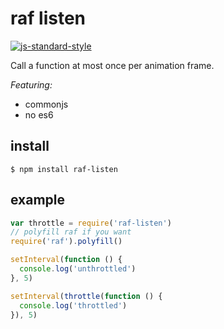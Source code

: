 # raf listen

[![js-standard-style](https://img.shields.io/badge/code%20style-standard-brightgreen.svg)](http://standardjs.com/)

Call a function at most once per animation frame.

*Featuring:*
* commonjs
* no es6

## install

    $ npm install raf-listen

## example

```js
var throttle = require('raf-listen')
// polyfill raf if you want
require('raf').polyfill()

setInterval(function () {
  console.log('unthrottled')
}, 5)

setInterval(throttle(function () {
  console.log('throttled')
}), 5)
```
